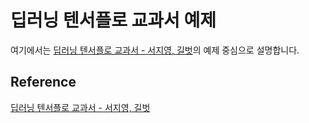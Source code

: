 # 딥러닝 텐서플로 교과서 예제

여기에서는 [딥러닝 텐서플로 교과서 - 서지영, 길벗](https://github.com/gilbutITbook/080263)의 예제 중심으로 설명합니다. 

## Reference 

[딥러닝 텐서플로 교과서 - 서지영, 길벗](https://github.com/gilbutITbook/080263)
